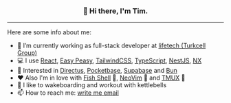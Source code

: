 <h3 align="center">👋 Hi there, I'm Tim.</h3>

---

Here are some info about me:

- 🔭 I’m currently working as full-stack developer at [lifetech (Turkcell Group)](https://lifetech.by/)
- 💻 I use [React](https://reactjs.org/), [Easy Peasy](https://easy-peasy.dev/), [TailwindCSS](https://tailwindcss.com/), [TypeScript](https://www.typescriptlang.org/), [NestJS](https://www.nestjs.com), [NX](https://nx.dev)
- 🧁 Interested in [Directus](https://directus.io/), [Pocketbase](https://pocketbase.io/), [Supabase](https://supabase.io/) and [Bun](https://bun.sh)
- ❤ Also I'm in love with [Fish Shell](https://fishshell.com/) 💙, [NeoVim](https://neovim.io/) 💚 and [TMUX](https://github.com/tmux/tmux/wiki) 💜
- 💪 I like to wakeboarding and workout with kettlebells
- 📫 How to reach me: [write me email](mailto:timofei@seriakov.pro)
